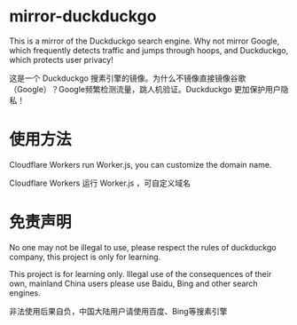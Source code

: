 # mirror-duckduckgo
This is a mirror of the Duckduckgo search engine. Why not mirror Google, which frequently detects traffic and jumps through hoops, and Duckduckgo, which protects user privacy!

这是一个 Duckduckgo 搜素引擎的镜像。为什么不镜像直接镜像谷歌（Google）？Google频繁检测流量，跳人机验证。Duckduckgo 更加保护用户隐私！

# 使用方法
Cloudflare Workers run Worker.js, you can customize the domain name.

Cloudflare Workers 运行 Worker.js ，可自定义域名

# 免责声明
No one may not be illegal to use, please respect the rules of duckduckgo company, this project is only for learning.

This project is for learning only. Illegal use of the consequences of their own, mainland China users please use Baidu, Bing and other search engines.

非法使用后果自负，中国大陆用户请使用百度、Bing等搜素引擎
